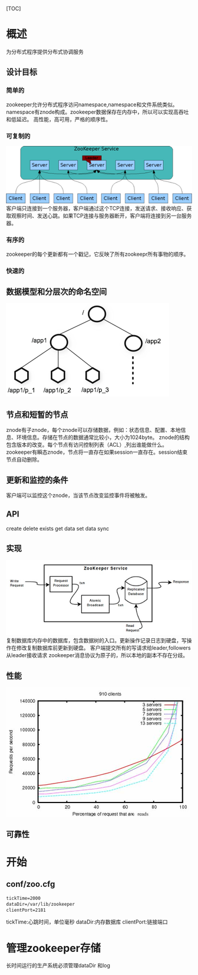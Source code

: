 [TOC]
# 概述
为分布式程序提供分布式协调服务
## 设计目标
### 简单的
zookeeper允许分布式程序访问namespace,namespace和文件系统类似。namespace有znode构成。zookeeper数据保存在内存中，所以可以实现高吞吐和低延迟。
高性能，高可用，严格的顺序性。
### 可复制的
![zkservice](./images/zkservice.jpg)
客户端只连接到一个服务器，客户端通过这个TCP连接，发送请求、接收响应、获取观察时间、发送心跳。如果TCP连接与服务器断开，客户端将连接到另一台服务器。
### 有序的
zookeeper的每个更新都有一个戳记，它反映了所有zookeepr所有事物的顺序。
### 快速的
## 数据模型和分层次的命名空间
![zknamespace](./images/zknamespace.jpg)
## 节点和短暂的节点
znode有子znode，每个znode可以存储数据，例如：状态信息、配置、本地信息、环境信息。存储在节点的数据通常比较小，大小为1024byte。
znode的结构包含版本的改变。每个节点有访问控制列表（ACL）,列出谁能做什么。
zookeeper有瞬态znode，节点将一直存在如果session一直存在。session结束节点自动删除。
## 更新和监控的条件
客户端可以监控这个znode，当该节点改变监控事件将被触发。
## API
create
delete
exists
get data
set data
sync
## 实现
![zkcomponents](./images/zkcomponents.jpg)
复制数据库内存中的数据库，包含数据树的入口。更新操作记录日志到硬盘，写操作在修改复制数据库前更新到硬盘。
客户端提交所有的写请求给leader,followers从leader接收请求
zookeeper消息协议为原子的，所以本地的副本不存在分歧。
## 性能
![zkperfRW-3.2](./images/zkperfRW-3.2.jpg)
## 可靠性
# 开始
## conf/zoo.cfg
```
tickTime=2000
dataDir=/var/lib/zookeeper
clientPort=2181
``` 
tickTime:心跳时间，单位毫秒
dataDir:内存数据库
clientPort:链接端口

# 管理zookeeper存储
长时间运行的生产系统必须管理dataDir 和log
